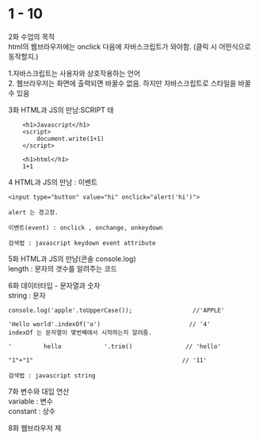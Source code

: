 # 1 - 10

2화 수업의 목적  
html의 웹브라우저에는 onclick 다음에 자바스크립트가 와야함. \(클릭 시 어떤식으로 동작할지.\)  
  
1.자바스크립트는 사용자와 상호작용하는 언어  
2. 웹브라우저는 화면에 출력되면 바꿀수 없음. 하지만 자바스크립트로 스타일을 바꿀 수 있음



3화 HTML과 JS의 만남:SCRIPT 태

```markup
    <h1>Javascript</h1>
    <script>
        document.write(1+1)
    </script>

    <h1>html</h1>
    1+1
```



4 HTML과 JS의 만남 : 이벤트

```markup
<input type="button" value="hi" onclick="alert('hi')">

alert 는 경고창. 

이벤트(event) : onclick , onchange, onkeydown

검색법 : javascript keydown event attribute
```



5화 HTML과 JS의 만남\(콘솔 console.log\)  
length : 문자의 갯수를 알려주는 코드  


  
6화 데이터타입 - 문자열과 숫자  
string : 문자  


```markup
console.log('apple'.toUpperCase());                 //'APPLE'

'Hello world'.indexOf('o')                         // '4'
indexOf 는 문자열이 몇번째에서 시작하는지 알려줌.

'         hello            '.trim()               // 'hello'

"1"+"1"                                          // '11'

검색법 : javascript string
```



7화 변수와 대입 연산  
variable : 변수   
constant : 상수  


8화 웹브라우저 제  



